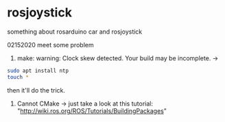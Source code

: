 # rosjoystick
something about rosarduino car and rosjoystick

02152020 meet some problem 
  1. make: warning: Clock skew detected. Your build may be incomplete. ->  
  ```bash 
  sudo apt install ntp
  touch *
  ```
  then it'll do the trick. 

1. Cannot CMake -> just take a look at this tutorial: "http://wiki.ros.org/ROS/Tutorials/BuildingPackages" 
